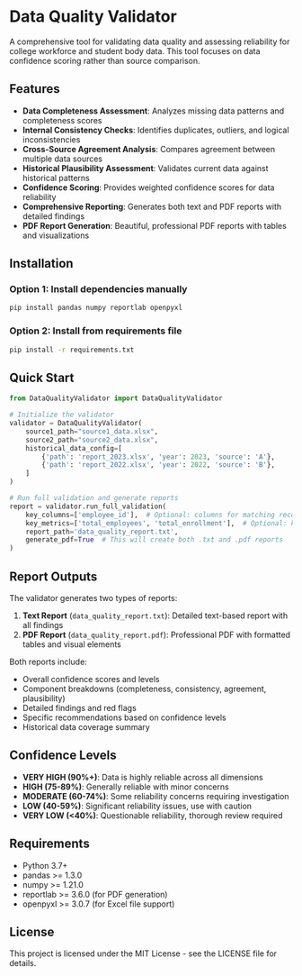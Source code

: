 # Data Quality Validator

A comprehensive tool for validating data quality and assessing reliability for college workforce and student body data. This tool focuses on data confidence scoring rather than source comparison.

## Features

- **Data Completeness Assessment**: Analyzes missing data patterns and completeness scores
- **Internal Consistency Checks**: Identifies duplicates, outliers, and logical inconsistencies
- **Cross-Source Agreement Analysis**: Compares agreement between multiple data sources
- **Historical Plausibility Assessment**: Validates current data against historical patterns
- **Confidence Scoring**: Provides weighted confidence scores for data reliability
- **Comprehensive Reporting**: Generates both text and PDF reports with detailed findings
- **PDF Report Generation**: Beautiful, professional PDF reports with tables and visualizations

## Installation

### Option 1: Install dependencies manually
```bash
pip install pandas numpy reportlab openpyxl
```

### Option 2: Install from requirements file
```bash
pip install -r requirements.txt
```

## Quick Start

```python
from DataQualityValidator import DataQualityValidator

# Initialize the validator
validator = DataQualityValidator(
    source1_path="source1_data.xlsx",
    source2_path="source2_data.xlsx",
    historical_data_config=[
        {'path': 'report_2023.xlsx', 'year': 2023, 'source': 'A'},
        {'path': 'report_2022.xlsx', 'year': 2022, 'source': 'B'},
    ]
)

# Run full validation and generate reports
report = validator.run_full_validation(
    key_columns=['employee_id'],  # Optional: columns for matching records
    key_metrics=['total_employees', 'total_enrollment'],  # Optional: key metrics to validate
    report_path='data_quality_report.txt',
    generate_pdf=True  # This will create both .txt and .pdf reports
)
```

## Report Outputs

The validator generates two types of reports:

1. **Text Report** (`data_quality_report.txt`): Detailed text-based report with all findings
2. **PDF Report** (`data_quality_report.pdf`): Professional PDF with formatted tables and visual elements

Both reports include:
- Overall confidence scores and levels
- Component breakdowns (completeness, consistency, agreement, plausibility)
- Detailed findings and red flags
- Specific recommendations based on confidence levels
- Historical data coverage summary

## Confidence Levels

- **VERY HIGH (90%+)**: Data is highly reliable across all dimensions
- **HIGH (75-89%)**: Generally reliable with minor concerns
- **MODERATE (60-74%)**: Some reliability concerns requiring investigation
- **LOW (40-59%)**: Significant reliability issues, use with caution
- **VERY LOW (<40%)**: Questionable reliability, thorough review required

## Requirements

- Python 3.7+
- pandas >= 1.3.0
- numpy >= 1.21.0
- reportlab >= 3.6.0 (for PDF generation)
- openpyxl >= 3.0.7 (for Excel file support)

## License

This project is licensed under the MIT License - see the LICENSE file for details.